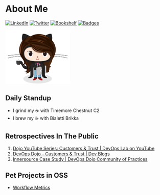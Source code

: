  # About Me

[![LinkedIn](https://img.shields.io/badge/My-Resume-0077b5.svg)](https://www.linkedin.com/in/kittychiu/)
[![Twitter](https://img.shields.io/badge/Random-Thoughts-olive.svg)](https://twitter.com/kittychiuau)
[![Bookshelf](https://img.shields.io/badge/Current-Readings-beige.svg)](https://www.goodreads.com/kittychiu)
[![Badges](https://img.shields.io/badge/Some-Badges-maroon.svg)](https://www.credly.com/users/kittychiu/badges?sort=-state_updated_at)

<a href="https://kittychiu.github.io" target="_blank"><img src="femalecodertocat_asian.png" alt="Female Architect" title="Alma Mater" width="40%"/></a>
<!--  
https://octodex.github.com/images/femalecodertocat.png
-->

## Daily Standup

- I grind my :coffee: with Timemore Chestnut C2
- I brew my :coffee: with Bialetti Brikka


## Retrospectives In The Public

1. [Dojo YouTube Series: Customers & Trust | DevOps Lab on YouTube](https://youtu.be/6VhtozP3K0A)
2. [DevOps Dojo - Customers & Trust | Dev Blogs](https://aka.ms/DevOpsLab/Dojo/Customers)
3. [Innersource Case Study | DevOps Dojo Community of Practices](https://innersourcecommons.org/stories/microsoft/)

## Pet Projects in OSS
- [Workflow Metrics](https://github.com/KittyChiu/workflow-metrics)
